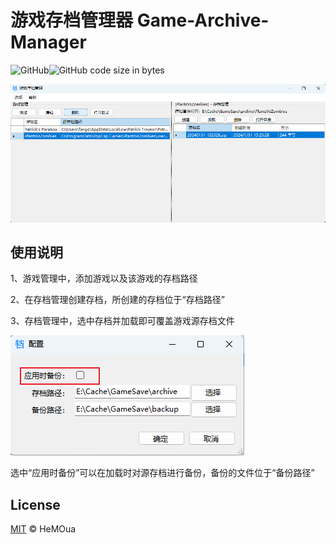 # 游戏存档管理器 Game-Archive-Manager 

![GitHub](https://img.shields.io/github/license/HeMOua/Game-Archive-Manager)![GitHub code size in bytes](https://img.shields.io/github/languages/code-size/HeMOua/Game-Archive-Manager)

![image-20240131154456951](img/image-20240131154456951.png)

## 使用说明

1、游戏管理中，添加游戏以及该游戏的存档路径

2、在存档管理创建存档，所创建的存档位于“存档路径”

3、存档管理中，选中存档并加载即可覆盖游戏源存档文件

![image-20240131160244430](img/image-20240131160244430.png)

选中“应用时备份”可以在加载时对源存档进行备份，备份的文件位于“备份路径”

## License

[MIT](https://github.com/HeMOua/Game-Archive-Manager/blob/master/LICENSE.txt) © HeMOua
